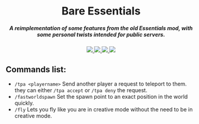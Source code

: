 <h1 align="center">Bare Essentials</h1>
<h5 align="center">A reimplementation of some features from the old Essentials mod, with some personal twists intended for public servers.</h5>

<p align="center">
<a href="https://discord.mcmoddev.com">
    <img src="https://img.shields.io/badge/Discord--brightgreen.svg?style=flat&logo=Discord"/>
</a>

<a href="https://www.curseforge.com/minecraft/mc-mods/bare-essentials">
    <img src="https://cf.way2muchnoise.eu/versions/Minecraft_bare-essentials_all.svg"/>
</a>

<a href="https://www.curseforge.com/minecraft/mc-mods/bare-essentials">
    <img src="https://cf.way2muchnoise.eu/full_bare-essentials_downloads.svg"/>
</a>

<a href="https://github.com/minecraftmoddevelopmentmods/bare-essentials/commits/dev">
    <img src="https://img.shields.io/github/last-commit/minecraftmoddevelopmentmods/bare-essentials.svg">
</a>
</p>

## Commands list:  
- ``/tpa <playername>`` Send another player a request to teleport to them. they can either ``/tpa accept`` or ``/tpa deny`` the request.  
- ``/fastworldspawn`` Set the spawn point to an exact position in the world quickly.  
- ``/fly`` Lets you fly like you are in creative mode without the need to be in creative mode.  
